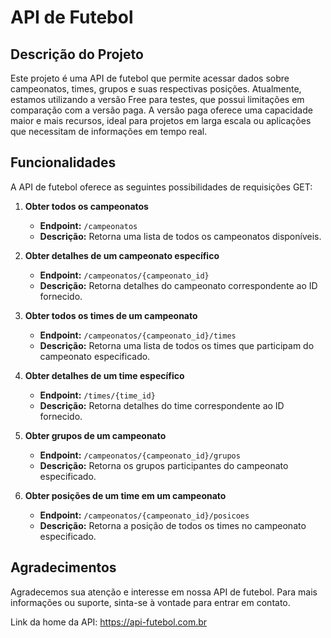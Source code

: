 # API de Futebol

## Descrição do Projeto

Este projeto é uma API de futebol que permite acessar dados sobre campeonatos, times, grupos e suas respectivas posições. Atualmente, estamos utilizando a versão Free para testes, que possui limitações em comparação com a versão paga. A versão paga oferece uma capacidade maior e mais recursos, ideal para projetos em larga escala ou aplicações que necessitam de informações em tempo real.

## Funcionalidades

A API de futebol oferece as seguintes possibilidades de requisições GET:

1. **Obter todos os campeonatos**
    - **Endpoint:** `/campeonatos`
    - **Descrição:** Retorna uma lista de todos os campeonatos disponíveis.

2. **Obter detalhes de um campeonato específico**
    - **Endpoint:** `/campeonatos/{campeonato_id}`
    - **Descrição:** Retorna detalhes do campeonato correspondente ao ID fornecido.

3. **Obter todos os times de um campeonato**
    - **Endpoint:** `/campeonatos/{campeonato_id}/times`
    - **Descrição:** Retorna uma lista de todos os times que participam do campeonato especificado.

4. **Obter detalhes de um time específico**
    - **Endpoint:** `/times/{time_id}`
    - **Descrição:** Retorna detalhes do time correspondente ao ID fornecido.

5. **Obter grupos de um campeonato**
    - **Endpoint:** `/campeonatos/{campeonato_id}/grupos`
    - **Descrição:** Retorna os grupos participantes do campeonato especificado.

6. **Obter posições de um time em um campeonato**
    - **Endpoint:** `/campeonatos/{campeonato_id}/posicoes`
    - **Descrição:** Retorna a posição de todos os times no campeonato especificado.

## Agradecimentos

Agradecemos sua atenção e interesse em nossa API de futebol. Para mais informações ou suporte, sinta-se à vontade para entrar em contato.

Link da home da API: https://api-futebol.com.br
 